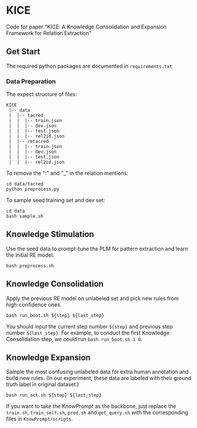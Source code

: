 # KICE
Code for paper "KICE: A Knowledge Consolidation and Expansion Framework for Relation Extraction"

## Get Start
The required python packages are documented in `requirements.txt`

### Data Preparation
The expect structure of files:

    KICE
     |-- data
     |  |-- tacred
     |  |  |-- train.json  
     |  |  |-- dev.json  
     |  |  |-- test.json
     |  |  |-- rel2id.json
     |  |-- retacred
     |  |  |-- train.json  
     |  |  |-- dev.json  
     |  |  |-- test.json
     |  |  |-- rel2id.json
 
To remove the ":" and "_" in the relation mentions:

    cd data/tacred
    python preprocess.py

To sample seed training set and dev set:
    
    cd data
    bash sample.sh
    

## Knowledge Stimulation

Use the seed data to prompt-tune the PLM for pattern extraction and learn the initial RE model.

    bash preprocess.sh

## Knowledge Consolidation

Apply the previous RE model on unlabeled set and pick new rules from high-confidence ones.

    bash run_boot.sh ${step} ${last_step}

You should input the current step number `${step}` and previous step number `${last_step}`. 
For example, to conduct the first Knowledge Consolidation step, we could run `bash run_boot.sh 1 0`.

## Knowledge Expansion

Sample the most confusing unlabeled data for extra human annotation and build new rules. (In our experiment, these data are labeled with their ground truth label in original dataset.)

    bash run_act.sh ${step} ${last_step}

If you want to take the KnowPrompt as the backbone, just replace the `train.sh`, 
`train_self.sh`, `pred.sh` and `get_query.sh` with the corresponding files in `KnowPrompt/scripts`.
